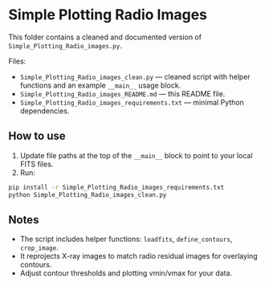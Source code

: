 # Simple Plotting Radio Images

This folder contains a cleaned and documented version of `Simple_Plotting_Radio_images.py`.

Files:

- `Simple_Plotting_Radio_images_clean.py` — cleaned script with helper functions and an example `__main__` usage block.
- `Simple_Plotting_Radio_images_README.md` — this README file.
- `Simple_Plotting_Radio_images_requirements.txt` — minimal Python dependencies.

## How to use
1. Update file paths at the top of the `__main__` block to point to your local FITS files.
2. Run:

```bash
pip install -r Simple_Plotting_Radio_images_requirements.txt
python Simple_Plotting_Radio_images_clean.py
```

## Notes
- The script includes helper functions: `loadfits`, `define_contours`, `crop_image`.
- It reprojects X-ray images to match radio residual images for overlaying contours.
- Adjust contour thresholds and plotting vmin/vmax for your data.
